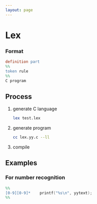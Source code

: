 ```yaml
---
layout: page
---
```


# Lex

### Format

```lex
definition part
%%
token rule
%%
C program
```

## Process

1. generate C language

    ```sh
    lex test.lex
    ```
    
2. generate program

    ```sh
    cc lex.yy.c --ll
    ```
    
3. compile

## Examples

### For number recognition

```lex
%%
[0-9][0-9]*    printf("%s\n", yytext);
%%
```

